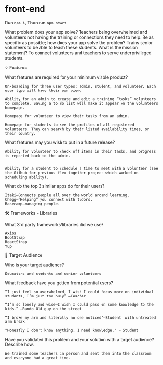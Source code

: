 # front-end

Run `npm i`,
Then run `npm start`



What problem does your app solve?
    Teachers being overwhelmed and volunteers not having the training or connections they need to help.
    Be as specific as possible; how does your app solve the problem?
    Trains senior volunteers to be able to teach these students.
    What is the mission statement?
    To connect volunteers and teachers to serve underprivileged students.

💡 Features

What features are required for your minimum viable product?


    On-boarding for three user types: admin, student, and volunteer. Each user type will have their own view.

    Ability for an admin to create and edit a training “tasks” volunteers to complete. Saving a to do list will make it appear on the volunteers homepage.

    Homepage for volunteer to view their tasks from an admin.

    Homepage for students to see the profiles of all registered volunteers. They can search by their listed availability times, or their country.



What features may you wish to put in a future release?
	
    
    Ability for volunteer to check off items in their tasks, and progress is reported back to the admin.


    Ability for a student to schedule a time to meet with a volunteer (see the Github for previous flex together project which worked on scheduling ability).


What do the top 3 similar apps do for their users?
	
    Itaki—Connects people all over the world around learning.
	Chegg—”Helping” you connect with tudors.
	Basecamp—managing people.

🛠 Frameworks - Libraries

What 3rd party frameworks/libraries did we use?
	
    Axios
    BootStrap
    ReactStrap
    Yup


🎯 Target Audience

Who is your target audience?

	Educators and students and senior volunteers

What feedback have you gotten from potential users?


    “I just feel so overwhelmed, I wish I could focus more on individual students, I’m just too busy” —Teacher

    “I’m so lonely and wise—I wish I could pass on some knowledge to the kids.” —Rando Old guy on the street 

    “I broke my arm and literally no one noticed”—Student, with untreated arm break
    
    "Honestly I don't know anything. I need knowledge." - Student

Have you validated this problem and your solution with a target audience? Describe how.

    We trained some teachers in person and sent them into the classroom and everyone had a great time. 


    